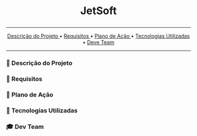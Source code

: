 # <p align="center"> JetSoft

<hr>
<p align="center">
  <a href ="#briefcase-o-projeto"> Descrição do Projeto </a>  • 
  <a href ="#pushpin-objetivos"> Requisitos </a>  • 
  <a href ="#calendar-cronograma"> Plano de Ação </a>  • 
  <a href ="#world_map-mapa-do-site"> Tecnologias Utilizadas </a>  • 
  <a href ="#bulb-metodologia-utilizada"> Deve Team </a> 
</p>
<hr>
 
### 💼 Descrição do Projeto

### 📌 Requisitos

### 📆 Plano de Ação

### 🔧 Tecnologias Utilizadas

### 🎓 Dev Team
